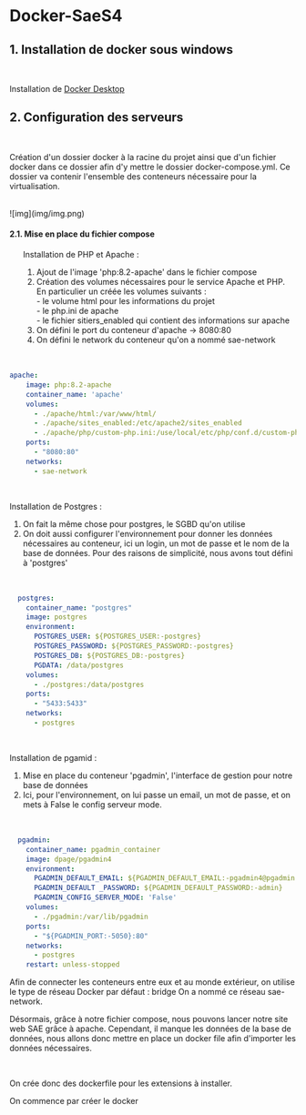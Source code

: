 # Docker-SaeS4

## 1. Installation de docker sous windows 
<br>

Installation de [Docker Desktop](https://docs.docker.com/desktop/install/windows-install/)
<br>

## 2. Configuration des serveurs

<br>

Création d'un dossier docker à la racine du projet ainsi que d'un fichier docker dans ce dossier afin d'y mettre le dossier docker-compose.yml. Ce dossier va contenir l'ensemble des conteneurs nécessaire pour la virtualisation.

<br>
![img](img/img.png)

#### 2.1. Mise en place du fichier compose 
<ol>
Installation de PHP et Apache : 

<ol>
<li> Ajout de l'image 'php:8.2-apache' dans le fichier compose</li>
<li> Création des volumes nécessaires pour le service Apache et PHP. En particulier un créée les volumes suivants : <br>
- le volume html pour les informations du projet <br>
- le php.ini de apache <br>
- le fichier sitiers_enabled qui contient des informations sur apache</li>
<li>
On défini le port du conteneur d'apache -> 8080:80 
</li>
<li>
On défini le network du conteneur qu'on a nommé sae-network
</li>
</ol>
</ol>

<br>

``` yaml
apache:
    image: php:8.2-apache
    container_name: 'apache'
    volumes:
      - ./apache/html:/var/www/html/
      - ./apache/sites_enabled:/etc/apache2/sites_enabled
      - ./apache/php/custom-php.ini:/use/local/etc/php/conf.d/custom-php.ini
    ports:
      - "8080:80"
    networks:
      - sae-network

```

<br>

Installation de Postgres : 
<ol>
<li>On fait la même chose pour postgres, le SGBD qu'on utilise</li>
<li>On doit aussi configurer l'environnement pour donner les données nécessaires au conteneur, ici un login, un mot de passe et le nom de la base de données. Pour des raisons de simplicité, nous avons tout défini à 'postgres'</li>
</ol>
</ol>

<br>

``` yaml
  postgres:
    container_name: "postgres"
    image: postgres
    environment:
      POSTGRES_USER: ${POSTGRES_USER:-postgres}
      POSTGRES_PASSWORD: ${POSTGRES_PASSWORD:-postgres}
      POSTGRES_DB: ${POSTGRES_DB:-postgres}
      PGDATA: /data/postgres
    volumes:
      - ./postgres:/data/postgres
    ports:
      - "5433:5433"
    networks:
      - postgres

```

<br>

Installation de pgamid : 
<ol>
<li>Mise en place du conteneur 'pgadmin', l'interface de gestion pour notre base de données</li>
<li>
Ici, pour l'environnement, on lui passe un email, un mot de passe, et on mets à False le config serveur mode.</li>
</ol>
</ol>

<br>

``` yaml
  pgadmin:
    container_name: pgadmin_container
    image: dpage/pgadmin4
    environment:
      PGADMIN_DEFAULT_EMAIL: ${PGADMIN_DEFAULT_EMAIL:-pgadmin4@pgadmin.org}
      PGADMIN_DEFAULT _PASSWORD: ${PGADMIN_DEFAULT_PASSWORD:-admin}
      PGADMIN_CONFIG_SERVER_MODE: 'False'
    volumes:
      - ./pgadmin:/var/lib/pgadmin
    ports:
      - "${PGADMIN_PORT:-5050}:80"
    networks:
      - postgres
    restart: unless-stopped

```

Afin de connecter les conteneurs entre eux et au monde  extérieur, on utilise le type de réseau Docker par défaut : bridge
On a nommé ce réseau sae-network. 

Désormais, grâce à notre fichier compose, nous pouvons lancer notre site web SAE grâce à apache. Cependant, il manque les données de la base de données, nous allons donc mettre en place un docker file afin d'importer les données nécessaires.

<br>

On crée donc des dockerfile pour les extensions à installer. 

On commence par créer le docker 



